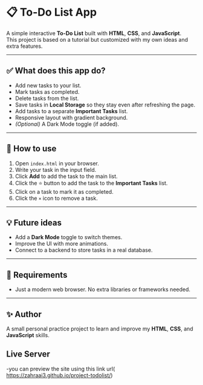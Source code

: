 # 📋 To-Do List App

A simple interactive **To-Do List** built with **HTML**, **CSS**, and **JavaScript**.  
This project is based on a tutorial but customized with my own ideas and extra features.

---

## ✅ What does this app do?

- Add new tasks to your list.
- Mark tasks as completed.
- Delete tasks from the list.
- Save tasks in **Local Storage** so they stay even after refreshing the page.
- Add tasks to a separate **Important Tasks** list.
- Responsive layout with gradient background.
- *(Optional)* A Dark Mode toggle (if added).

---

## 🚀 How to use

1. Open `index.html` in your browser.
2. Write your task in the input field.
3. Click **Add** to add the task to the main list.
4. Click the ⭐ button to add the task to the **Important Tasks** list.
5. Click on a task to mark it as completed.
6. Click the `×` icon to remove a task.

---

## 💡 Future ideas

- Add a **Dark Mode** toggle to switch themes.
- Improve the UI with more animations.
- Connect to a backend to store tasks in a real database.

---

## 📌 Requirements

- Just a modern web browser. No extra libraries or frameworks needed.

---

## ✨ Author

A small personal practice project to learn and improve my **HTML**, **CSS**, and **JavaScript** skills.

## Live Server 
-you can preview the site using this link url( https://zahraai3.github.io/project-todolist/)

